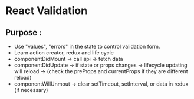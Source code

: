 # React Validation 

## Purpose :
- Use "values", "errors" in the state to control validation form. 
- Learn action creator, redux and life cycle
- componentDidMount -> call api -> fetch data
- componentDidUpdate -> if state or props changes -> lifecycle updating will reload -> (check the preProps and currentProps if they are different reload)  
- componentWillUnmout -> clear setTimeout, setInterval, or data in redux (if necessary)